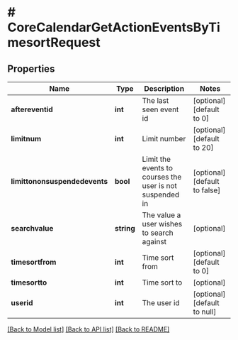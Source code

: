 # # CoreCalendarGetActionEventsByTimesortRequest

## Properties

Name | Type | Description | Notes
------------ | ------------- | ------------- | -------------
**aftereventid** | **int** | The last seen event id | [optional] [default to 0]
**limitnum** | **int** | Limit number | [optional] [default to 20]
**limittononsuspendedevents** | **bool** | Limit the events to courses the user is not suspended in | [optional] [default to false]
**searchvalue** | **string** | The value a user wishes to search against | [optional]
**timesortfrom** | **int** | Time sort from | [optional] [default to 0]
**timesortto** | **int** | Time sort to | [optional]
**userid** | **int** | The user id | [optional] [default to null]

[[Back to Model list]](../../README.md#models) [[Back to API list]](../../README.md#endpoints) [[Back to README]](../../README.md)

